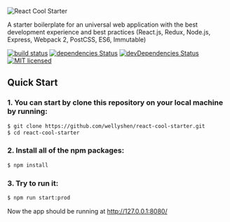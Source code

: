 <img src="https://raw.githubusercontent.com/WellyShen/react-cool-starter/master/src/assets/banner.png" alt="React Cool Starter" />

A starter boilerplate for an universal web application with the best development experience and best practices (React.js, Redux, Node.js, Express, Webpack 2, PostCSS, ES6, Immutable)

[![build status](https://travis-ci.org/WellyShen/react-cool-starter.svg?branch=master)](https://travis-ci.org/WellyShen/react-cool-starter.svg?branch=master)
[![dependencies Status](https://david-dm.org/WellyShen/react-cool-starter.svg)](https://david-dm.org/WellyShen/react-cool-starter)
[![devDependencies Status](https://david-dm.org/WellyShen/react-cool-starter.svg)](https://david-dm.org/WellyShen/react-cool-starter?type=dev)
[![MIT licensed](https://img.shields.io/badge/license-MIT-blue.svg)](https://raw.githubusercontent.com/WellyShen/react-cool-starter/master/LICENSE)


## Quick Start

### 1. You can start by clone this repository on your local machine by running:

```bash
$ git clone https://github.com/wellyshen/react-cool-starter.git
$ cd react-cool-starter
``` 

### 2. Install all of the npm packages:

```bash
$ npm install
```

### 3. Try to run it:

```bash
$ npm run start:prod
```
Now the app should be running at http://127.0.0.1:8080/
